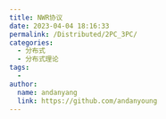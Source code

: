 ```yaml
---
title: NWR协议
date: 2023-04-04 18:16:33
permalink: /Distributed/2PC_3PC/
categories:
  - 分布式
  - 分布式理论
tags:
  -
author:
  name: andanyang
  link: https://github.com/andanyoung
---
```

